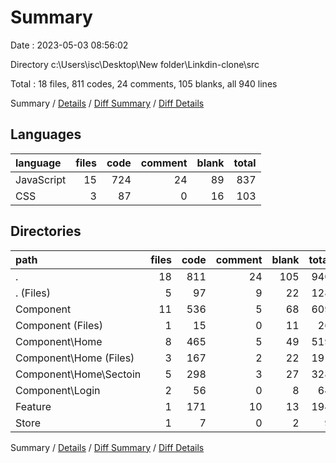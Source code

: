 # Summary

Date : 2023-05-03 08:56:02

Directory c:\\Users\\isc\\Desktop\\New folder\\Linkdin-clone\\src

Total : 18 files,  811 codes, 24 comments, 105 blanks, all 940 lines

Summary / [Details](details.md) / [Diff Summary](diff.md) / [Diff Details](diff-details.md)

## Languages
| language | files | code | comment | blank | total |
| :--- | ---: | ---: | ---: | ---: | ---: |
| JavaScript | 15 | 724 | 24 | 89 | 837 |
| CSS | 3 | 87 | 0 | 16 | 103 |

## Directories
| path | files | code | comment | blank | total |
| :--- | ---: | ---: | ---: | ---: | ---: |
| . | 18 | 811 | 24 | 105 | 940 |
| . (Files) | 5 | 97 | 9 | 22 | 128 |
| Component | 11 | 536 | 5 | 68 | 609 |
| Component (Files) | 1 | 15 | 0 | 11 | 26 |
| Component\\Home | 8 | 465 | 5 | 49 | 519 |
| Component\\Home (Files) | 3 | 167 | 2 | 22 | 191 |
| Component\\Home\\Sectoin | 5 | 298 | 3 | 27 | 328 |
| Component\\Login | 2 | 56 | 0 | 8 | 64 |
| Feature | 1 | 171 | 10 | 13 | 194 |
| Store | 1 | 7 | 0 | 2 | 9 |

Summary / [Details](details.md) / [Diff Summary](diff.md) / [Diff Details](diff-details.md)